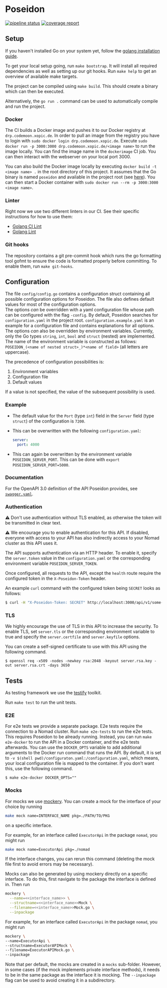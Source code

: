 # Poseidon

[![pipeline status](https://gitlab.hpi.de/codeocean/codemoon/poseidon/badges/main/pipeline.svg)](https://gitlab.hpi.de/codeocean/codemoon/poseidon/-/commits/main)
[![coverage report](https://gitlab.hpi.de/codeocean/codemoon/poseidon/badges/main/coverage.svg)](https://gitlab.hpi.de/codeocean/codemoon/poseidon/-/commits/main)

## Setup

If you haven't installed Go on your system yet, follow the [golang installation guide](https://golang.org/doc/install).

To get your local setup going, run `make bootstrap`. It will install all required dependencies as well as setting up our git hooks. Run `make help` to get an overview of available make targets.

The project can be compiled using `make build`. This should create a binary which can then be executed.

Alternatively, the `go run .` command can be used to automatically compile and run the project.

### Docker

The CI builds a Docker image and pushes it to our Docker registry at `drp.codemoon.xopic.de`. In order to pull an image from the registry you have to login with `sudo docker login drp.codemoon.xopic.de`. Execute `sudo docker run -p 3000:3000 drp.codemoon.xopic.de/<image name>` to run the image locally. You can find the image name in the `dockerimage` CI job. You can then interact with the webserver on your local port 3000.

You can also build the Docker image locally by executing `docker build -t <image name> .` in the root directory of this project. It assumes that the Go binary is named `poseidon` and available in the project root (see [here](#setup)). You can then start a Docker container with `sudo docker run --rm -p 3000:3000 <image name>`.

### Linter

Right now we use two different linters in our CI. See their specific instructions for how to use them:

- [Golang CI Lint](https://golangci-lint.run/usage/install/#local-installation)
- [Golang Lint](https://github.com/golang/lint)

### Git hooks

The repository contains a git pre-commit hook which runs the go formatting tool gofmt to ensure the code is formatted properly before committing. To enable them, run `make git-hooks`.

## Configuration

The file `config/config.go` contains a configuration struct containing all possible configuration options for Poseidon. The file also defines default values for most of the configuration options.  
The options *can* be overridden with a yaml configuration file whose path can be configured with the flag `-config`. By default, Poseidon searches for `configuration.yaml` in the project root. `configuration.example.yaml` is an example for a configuration file and contains explanations for all options.  
The options *can* also be overridden by environment variables. Currently, only the Go types `string`, `int`, `bool` and `struct` (nested) are implemented. The name of the environment variable is constructed as follows: `POSEIDON_(<name of nested struct>_)*<name of field>` (all letters are uppercase).

The precedence of configuration possibilities is:

1. Environment variables
1. Configuration file
1. Default values

If a value is not specified, the value of the subsequent possibility is used.

### Example

- The default value for the `Port` (type `int`) field in the `Server` field (type `struct`) of the configuration is `7200`.
- This can be overwritten with the following `configuration.yaml`:

  ```yaml
  server:
    port: 4000
  ```

- This can again be overwritten by the environment variable `POSEIDON_SERVER_PORT`. This can be done with `export POSEIDON_SERVER_PORT=5000`.

### Documentation

For the OpenAPI 3.0 definition of the API Poseidon provides, see [`swagger.yaml`](docs/swagger.yaml).

### Authentication

⚠️ Don't use authentication without TLS enabled, as otherwise the token will be transmitted in clear text.

⚠ We encourage you to enable authentication for this API. If disabled, everyone with access to your API has also indirectly access to your Nomad cluster as this API uses it.

The API supports authentication via an HTTP header. To enable it, specify the `server.token` value in the `configuration.yaml` or the corresponding environment variable `POSEIDON_SERVER_TOKEN`.

Once configured, all requests to the API, except the `health` route require the configured token in the `X-Poseidon-Token` header.

An example `curl` command with the configured token being `SECRET` looks as follows:

```bash
$ curl -H "X-Poseidon-Token: SECRET" http://localhost:3000/api/v1/some-protected-route
```

### TLS

We highly encourage the use of TLS in this API to increase the security. To enable TLS, set `server.tls` or the corresponding environment variable to true and specify the `server.certfile` and `server.keyfile` options.

You can create a self-signed certificate to use with this API using the following command.

```shell
$ openssl req -x509 -nodes -newkey rsa:2048 -keyout server.rsa.key -out server.rsa.crt -days 3650
```

## Tests

As testing framework we use the [testify](https://github.com/stretchr/testify) toolkit. 

Run `make test` to run the unit tests.

### E2E

For e2e tests we provide a separate package. E2e tests require the connection to a Nomad cluster.
Run `make e2e-tests` to run the e2e tests. This requires Poseidon to be already running.
Instead, you can run `make e2e-docker` to run the API in a Docker container, and the e2e tests afterwards.
You can use the `DOCKER_OPTS` variable to add additional arguments to the Docker run command that runs the API. By default, it is set to `-v $(shell pwd)/configuraton.yaml:/configuration.yaml`, which means, your local configuration file is mapped to the container. If you don't want this, use the following command.

```shell
$ make e2e-docker DOCKER_OPTS=""
```

### Mocks

For mocks we use [mockery](https://github.com/vektra/mockery). You can create a mock for the interface of your choice by running

```bash
make mock name=INTERFACE_NAME pkg=./PATH/TO/PKG
```

on a specific interface.

For example, for an interface called `ExecutorApi` in the package `nomad`, you might run

```bash
make mock name=ExecutorApi pkg=./nomad
```

If the interface changes, you can rerun this command (deleting the mock file first to avoid errors may be necessary).

Mocks can also be generated by using mockery directly on a specific interface. To do this, first navigate to the package the interface is defined in. Then run

```bash
mockery \
  --name=<<interface_name>> \
  --structname=<<interface_name>>Mock \
  --filename=<<interface_name>>Mock.go \
  --inpackage
```

For example, for an interface called `ExecutorApi` in the package `nomad`, you might run

```bash
mockery \
--name=ExecutorApi \
--structname=ExecutorAPIMock \
--filename=ExecutorAPIMock.go \
--inpackage
```

Note that per default, the mocks are created in a `mocks` sub-folder. However, in some cases (if the mock implements private interface methods), it needs to be in the same package as the interface it is mocking. The `--inpackage` flag can be used to avoid creating it in a subdirectory.
